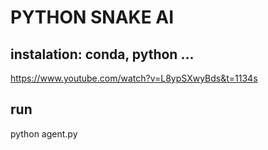 # PYTHON SNAKE AI 

## instalation:  conda, python ...
https://www.youtube.com/watch?v=L8ypSXwyBds&t=1134s


## run
python agent.py


